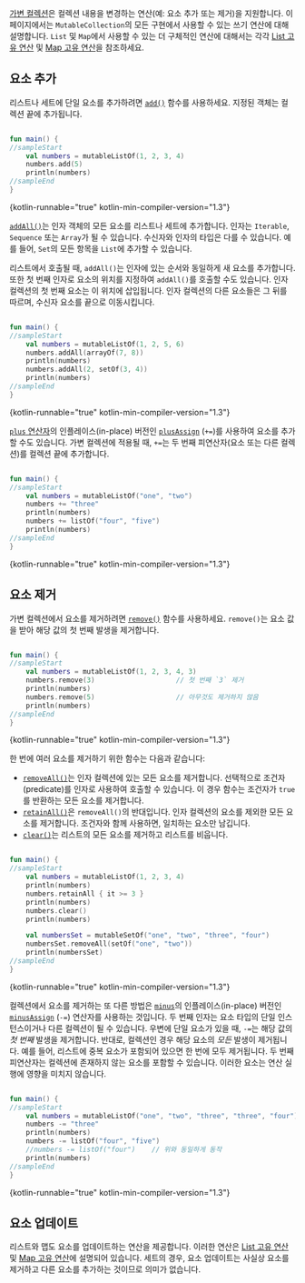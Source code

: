 [//]: # (title: 컬렉션 쓰기 연산)

[가변 컬렉션](collections-overview.md#collection-types)은 컬렉션 내용을 변경하는 연산(예: 요소 추가 또는 제거)을 지원합니다.
이 페이지에서는 `MutableCollection`의 모든 구현에서 사용할 수 있는 쓰기 연산에 대해 설명합니다.
`List` 및 `Map`에서 사용할 수 있는 더 구체적인 연산에 대해서는 각각 [List 고유 연산](list-operations.md) 및 [Map 고유 연산](map-operations.md)을 참조하세요.

## 요소 추가

리스트나 세트에 단일 요소를 추가하려면 [`add()`](https://kotlinlang.org/api/latest/jvm/stdlib/kotlin.collections/-mutable-list/add.html) 함수를 사용하세요. 지정된 객체는 컬렉션 끝에 추가됩니다.

```kotlin

fun main() {
//sampleStart
    val numbers = mutableListOf(1, 2, 3, 4)
    numbers.add(5)
    println(numbers)
//sampleEnd
}
```
{kotlin-runnable="true" kotlin-min-compiler-version="1.3"}

[`addAll()`](https://kotlinlang.org/api/latest/jvm/stdlib/kotlin.collections/add-all.html)는 인자 객체의 모든 요소를 리스트나 세트에 추가합니다. 인자는 `Iterable`, `Sequence` 또는 `Array`가 될 수 있습니다.
수신자와 인자의 타입은 다를 수 있습니다. 예를 들어, `Set`의 모든 항목을 `List`에 추가할 수 있습니다.

리스트에서 호출될 때, `addAll()`는 인자에 있는 순서와 동일하게 새 요소를 추가합니다.
또한 첫 번째 인자로 요소의 위치를 지정하여 `addAll()`를 호출할 수도 있습니다.
인자 컬렉션의 첫 번째 요소는 이 위치에 삽입됩니다.
인자 컬렉션의 다른 요소들은 그 뒤를 따르며, 수신자 요소를 끝으로 이동시킵니다.

```kotlin

fun main() {
//sampleStart
    val numbers = mutableListOf(1, 2, 5, 6)
    numbers.addAll(arrayOf(7, 8))
    println(numbers)
    numbers.addAll(2, setOf(3, 4))
    println(numbers)
//sampleEnd
}
```
{kotlin-runnable="true" kotlin-min-compiler-version="1.3"}

[`plus` 연산자](collection-plus-minus.md)의 인플레이스(in-place) 버전인 [`plusAssign`](https://kotlinlang.org/api/latest/jvm/stdlib/kotlin.collections/plus-assign.html) (`+=`)를 사용하여 요소를 추가할 수도 있습니다.
가변 컬렉션에 적용될 때, `+=`는 두 번째 피연산자(요소 또는 다른 컬렉션)를 컬렉션 끝에 추가합니다.

```kotlin

fun main() {
//sampleStart
    val numbers = mutableListOf("one", "two")
    numbers += "three"
    println(numbers)
    numbers += listOf("four", "five")    
    println(numbers)
//sampleEnd
}
```
{kotlin-runnable="true" kotlin-min-compiler-version="1.3"}

## 요소 제거

가변 컬렉션에서 요소를 제거하려면 [`remove()`](https://kotlinlang.org/api/latest/jvm/stdlib/kotlin.collections/remove.html) 함수를 사용하세요.
`remove()`는 요소 값을 받아 해당 값의 첫 번째 발생을 제거합니다.

```kotlin

fun main() {
//sampleStart
    val numbers = mutableListOf(1, 2, 3, 4, 3)
    numbers.remove(3)                    // 첫 번째 `3` 제거
    println(numbers)
    numbers.remove(5)                    // 아무것도 제거하지 않음
    println(numbers)
//sampleEnd
}
```
{kotlin-runnable="true" kotlin-min-compiler-version="1.3"}

한 번에 여러 요소를 제거하기 위한 함수는 다음과 같습니다:

*   [`removeAll()`](https://kotlinlang.org/api/latest/jvm/stdlib/kotlin.collections/remove-all.html)는 인자 컬렉션에 있는 모든 요소를 제거합니다.
    선택적으로 조건자(predicate)를 인자로 사용하여 호출할 수 있습니다. 이 경우 함수는 조건자가 `true`를 반환하는 모든 요소를 제거합니다.
*   [`retainAll()`](https://kotlinlang.org/api/latest/jvm/stdlib/kotlin.collections/retain-all.html)은 `removeAll()`의 반대입니다. 인자 컬렉션의 요소를 제외한 모든 요소를 제거합니다.
    조건자와 함께 사용하면, 일치하는 요소만 남깁니다.
*   [`clear()`](https://kotlinlang.org/api/latest/jvm/stdlib/kotlin.collections/-mutable-list/clear.html)는 리스트의 모든 요소를 제거하고 리스트를 비웁니다.

```kotlin

fun main() {
//sampleStart
    val numbers = mutableListOf(1, 2, 3, 4)
    println(numbers)
    numbers.retainAll { it >= 3 }
    println(numbers)
    numbers.clear()
    println(numbers)

    val numbersSet = mutableSetOf("one", "two", "three", "four")
    numbersSet.removeAll(setOf("one", "two"))
    println(numbersSet)
//sampleEnd
}
```
{kotlin-runnable="true" kotlin-min-compiler-version="1.3"}

컬렉션에서 요소를 제거하는 또 다른 방법은 [`minus`](collection-plus-minus.md)의 인플레이스(in-place) 버전인 [`minusAssign`](https://kotlinlang.org/api/latest/jvm/stdlib/kotlin.collections/minus-assign.html) (`-=`) 연산자를 사용하는 것입니다.
두 번째 인자는 요소 타입의 단일 인스턴스이거나 다른 컬렉션이 될 수 있습니다.
우변에 단일 요소가 있을 때, `-=`는 해당 값의 _첫 번째_ 발생을 제거합니다.
반대로, 컬렉션인 경우 해당 요소의 _모든_ 발생이 제거됩니다.
예를 들어, 리스트에 중복 요소가 포함되어 있으면 한 번에 모두 제거됩니다.
두 번째 피연산자는 컬렉션에 존재하지 않는 요소를 포함할 수 있습니다. 이러한 요소는 연산 실행에 영향을 미치지 않습니다.

```kotlin

fun main() {
//sampleStart
    val numbers = mutableListOf("one", "two", "three", "three", "four")
    numbers -= "three"
    println(numbers)
    numbers -= listOf("four", "five")    
    //numbers -= listOf("four")    // 위와 동일하게 동작
    println(numbers)    
//sampleEnd
}
```
{kotlin-runnable="true" kotlin-min-compiler-version="1.3"}

## 요소 업데이트

리스트와 맵도 요소를 업데이트하는 연산을 제공합니다.
이러한 연산은 [List 고유 연산](list-operations.md) 및 [Map 고유 연산](map-operations.md)에 설명되어 있습니다.
세트의 경우, 요소 업데이트는 사실상 요소를 제거하고 다른 요소를 추가하는 것이므로 의미가 없습니다.